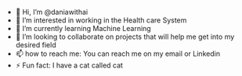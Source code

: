 - 👋 Hi, I’m @daniawithai
- 👀 I’m interested in working in the Health care System 
- 🌱 I’m currently learning Machine Learning 
- 💞️ I’m looking to collaborate on projects that will help me get into my desired field 
- 📫 how to reach me: You can reach me on my email or Linkedin
- ⚡ Fun fact: I have a cat called cat 

<!---
daniawithani/daniawithani is a ✨ special ✨ repository because its `README.md` (this file) appears on your GitHub profile.
You can click the Preview link to take a look at your changes.
--->
